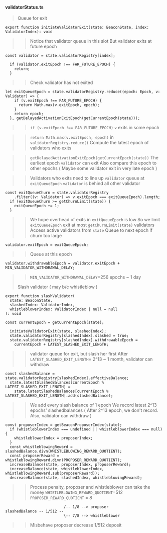 #### validatorStatus.ts
> Queue for exit 
> 
	export function initiateValidatorExit(state: BeaconState, index: ValidatorIndex): void
>> Notice that validator queue in this slot
>> But validator exits at future epoch


	const validator = state.validatorRegistry[index];

	  if (validator.exitEpoch !== FAR_FUTURE_EPOCH) {
		return;
	  }
>>Check validator has not exited
>>
	let exitQueueEpoch = state.validatorRegistry.reduce((epoch: Epoch, v: Validator) => {
		if (v.exitEpoch !== FAR_FUTURE_EPOCH) {
		  return Math.max(v.exitEpoch, epoch);
		}
		return epoch;
	  }, getDelayedActivationExitEpoch(getCurrentEpoch(state)));
>>`if (v.exitEpoch !== FAR_FUTURE_EPOCH)`
>>`v` exits in some epoch

>>`return Math.max(v.exitEpoch, epoch)` in `validatorRegistry.reduce()`
>>Compute the latest epoch of validators who exits

>>`getDelayedActivationExitEpoch(getCurrentEpoch(state))`
>>The earliest epoch `validator` can exit
>>Also compare this epoch to other epochs
>>( Maybe some validator exit in very late epoch )

>> Validators who exits need to line up
>>`validator` queue at `exitQueueEpoch`
>>`validator` is behind all other validator
>>
	const exitQueueChurn = state.validatorRegistry
		.filter((v: Validator) => v.exitEpoch === exitQueueEpoch).length;
	  if (exitQueueChurn >= getChurnLimit(state)) {
		exitQueueEpoch += 1;
	  }
>>We hope overhead of exits in `exitQueueEpoch` is low
>>So we limit `exitQueueEpoch` exit at most `getChurnLimit(state)` validators
>>Access active validators from `state`
>>Queue to next epoch if churn too large

	validator.exitEpoch = exitQueueEpoch;
>> Queue at this epoch
>> 
  	validator.withdrawableEpoch = validator.exitEpoch + MIN_VALIDATOR_WITHDRAWAL_DELAY;
>>`MIN_VALIDATOR_WITHDRAWAL_DELAY`=256 epochs ~ 1 day
>>
>Slash validator ( may b/c whistleblow )
>
	export function slashValidator(
	  state: BeaconState,
	  slashedIndex: ValidatorIndex,
	  whistleblowerIndex: ValidatorIndex | null = null
	): void
>>	
	const currentEpoch = getCurrentEpoch(state);

	  initiateValidatorExit(state, slashedIndex);
	  state.validatorRegistry[slashedIndex].slashed = true;
	  state.validatorRegistry[slashedIndex].withdrawableEpoch =
		currentEpoch + LATEST_SLASHED_EXIT_LENGTH;
>>validator queue for exit, but slash her first
>>After `LATEST_SLASHED_EXIT_LENGTH`= 2^13 ~ 1 month, validator can withdraw
>>
>>
	const slashedBalance = state.validatorRegistry[slashedIndex].effectiveBalance;
	  state.latestSlashedBalances[currentEpoch % LATEST_SLASHED_EXIT_LENGTH] =
		state.latestSlashedBalances[currentEpoch % LATEST_SLASHED_EXIT_LENGTH].add(slashedBalance);
>>We add every slash balance of 1 epoch
>>We record latest 2^13 epochs' slashedbalances
>>( After 2^13 epoch, we don't record. Also, validator can withdraw )

	const proposerIndex = getBeaconProposerIndex(state);
	  if (whistleblowerIndex === undefined || whistleblowerIndex === null) {
		whistleblowerIndex = proposerIndex;
	  }
	  const whistleblowingReward = slashedBalance.divn(WHISTLEBLOWING_REWARD_QUOTIENT);
	  const proposerReward = whistleblowingReward.divn(PROPOSER_REWARD_QUOTIENT);
	  increaseBalance(state, proposerIndex, proposerReward);
	  increaseBalance(state, whistleblowerIndex, whistleblowingReward.sub(proposerReward));
	  decreaseBalance(state, slashedIndex, whistleblowingReward);
>>Process penalty, proposer and whistleblower can take the money
>>`WHISTLEBLOWING_REWARD_QUOTIENT`=512
>>`PROPOSER_REWARD_QUOTIENT` = 8
>>
	                          /-- 1/8 --> proposer
	slashedBalance -- 1/512 -- 
	                          \-- 7/8 --> whistleblower
>>Misbehave proposer decrease 1/512 deposit
